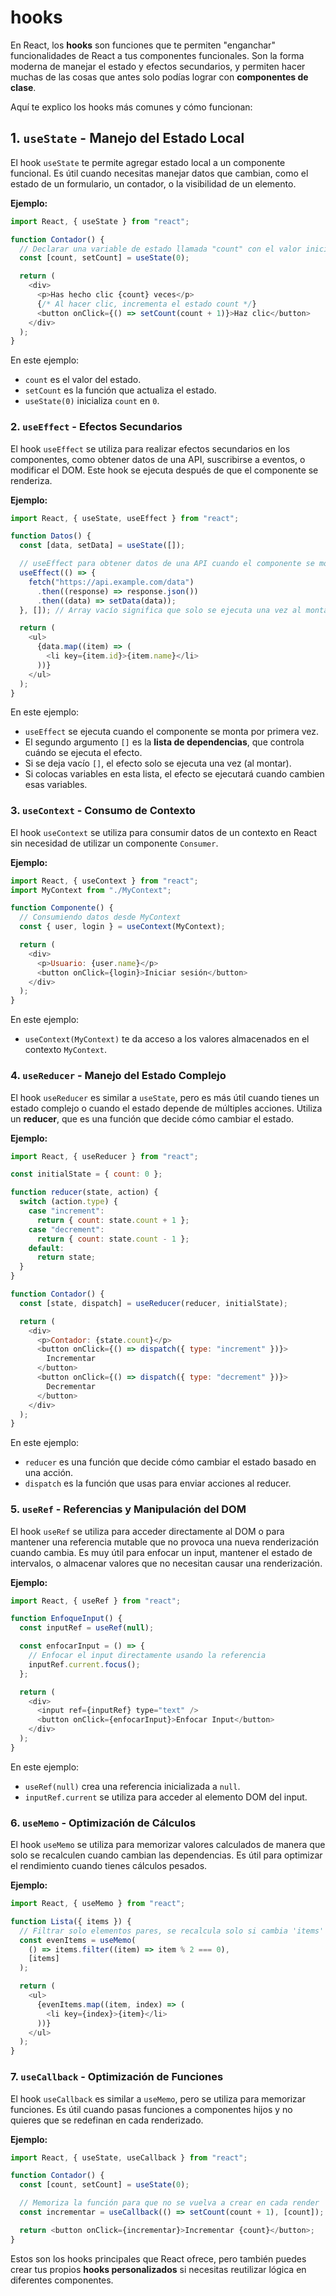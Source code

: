 # hooks

En React, los **hooks** son funciones que te permiten "enganchar" funcionalidades de React a tus componentes funcionales. Son la forma moderna de manejar el estado y efectos secundarios, y permiten hacer muchas de las cosas que antes solo podías lograr con **componentes de clase**.

Aquí te explico los hooks más comunes y cómo funcionan:

## 1. **`useState`** - Manejo del Estado Local

El hook `useState` te permite agregar estado local a un componente funcional. Es útil cuando necesitas manejar datos que cambian, como el estado de un formulario, un contador, o la visibilidad de un elemento.

**Ejemplo:**

```javascript
import React, { useState } from "react";

function Contador() {
  // Declarar una variable de estado llamada "count" con el valor inicial de 0
  const [count, setCount] = useState(0);

  return (
    <div>
      <p>Has hecho clic {count} veces</p>
      {/* Al hacer clic, incrementa el estado count */}
      <button onClick={() => setCount(count + 1)}>Haz clic</button>
    </div>
  );
}
```

En este ejemplo:

- `count` es el valor del estado.
- `setCount` es la función que actualiza el estado.
- `useState(0)` inicializa `count` en `0`.

### 2. **`useEffect`** - Efectos Secundarios

El hook `useEffect` se utiliza para realizar efectos secundarios en los componentes, como obtener datos de una API, suscribirse a eventos, o modificar el DOM. Este hook se ejecuta después de que el componente se renderiza.

**Ejemplo:**

```javascript
import React, { useState, useEffect } from "react";

function Datos() {
  const [data, setData] = useState([]);

  // useEffect para obtener datos de una API cuando el componente se monta
  useEffect(() => {
    fetch("https://api.example.com/data")
      .then((response) => response.json())
      .then((data) => setData(data));
  }, []); // Array vacío significa que solo se ejecuta una vez al montar

  return (
    <ul>
      {data.map((item) => (
        <li key={item.id}>{item.name}</li>
      ))}
    </ul>
  );
}
```

En este ejemplo:

- `useEffect` se ejecuta cuando el componente se monta por primera vez.
- El segundo argumento `[]` es la **lista de dependencias**, que controla cuándo se ejecuta el efecto.
- Si se deja vacío `[]`, el efecto solo se ejecuta una vez (al montar).
- Si colocas variables en esta lista, el efecto se ejecutará cuando cambien esas variables.

### 3. **`useContext`** - Consumo de Contexto

El hook `useContext` se utiliza para consumir datos de un contexto en React sin necesidad de utilizar un componente `Consumer`.

**Ejemplo:**

```javascript
import React, { useContext } from "react";
import MyContext from "./MyContext";

function Componente() {
  // Consumiendo datos desde MyContext
  const { user, login } = useContext(MyContext);

  return (
    <div>
      <p>Usuario: {user.name}</p>
      <button onClick={login}>Iniciar sesión</button>
    </div>
  );
}
```

En este ejemplo:

- `useContext(MyContext)` te da acceso a los valores almacenados en el contexto `MyContext`.

### 4. **`useReducer`** - Manejo del Estado Complejo

El hook `useReducer` es similar a `useState`, pero es más útil cuando tienes un estado complejo o cuando el estado depende de múltiples acciones. Utiliza un **reducer**, que es una función que decide cómo cambiar el estado.

**Ejemplo:**

```javascript
import React, { useReducer } from "react";

const initialState = { count: 0 };

function reducer(state, action) {
  switch (action.type) {
    case "increment":
      return { count: state.count + 1 };
    case "decrement":
      return { count: state.count - 1 };
    default:
      return state;
  }
}

function Contador() {
  const [state, dispatch] = useReducer(reducer, initialState);

  return (
    <div>
      <p>Contador: {state.count}</p>
      <button onClick={() => dispatch({ type: "increment" })}>
        Incrementar
      </button>
      <button onClick={() => dispatch({ type: "decrement" })}>
        Decrementar
      </button>
    </div>
  );
}
```

En este ejemplo:

- `reducer` es una función que decide cómo cambiar el estado basado en una acción.
- `dispatch` es la función que usas para enviar acciones al reducer.

### 5. **`useRef`** - Referencias y Manipulación del DOM

El hook `useRef` se utiliza para acceder directamente al DOM o para mantener una referencia mutable que no provoca una nueva renderización cuando cambia. Es muy útil para enfocar un input, mantener el estado de intervalos, o almacenar valores que no necesitan causar una renderización.

**Ejemplo:**

```javascript
import React, { useRef } from "react";

function EnfoqueInput() {
  const inputRef = useRef(null);

  const enfocarInput = () => {
    // Enfocar el input directamente usando la referencia
    inputRef.current.focus();
  };

  return (
    <div>
      <input ref={inputRef} type="text" />
      <button onClick={enfocarInput}>Enfocar Input</button>
    </div>
  );
}
```

En este ejemplo:

- `useRef(null)` crea una referencia inicializada a `null`.
- `inputRef.current` se utiliza para acceder al elemento DOM del input.

### 6. **`useMemo`** - Optimización de Cálculos

El hook `useMemo` se utiliza para memorizar valores calculados de manera que solo se recalculen cuando cambian las dependencias. Es útil para optimizar el rendimiento cuando tienes cálculos pesados.

**Ejemplo:**

```javascript
import React, { useMemo } from "react";

function Lista({ items }) {
  // Filtrar solo elementos pares, se recalcula solo si cambia 'items'
  const evenItems = useMemo(
    () => items.filter((item) => item % 2 === 0),
    [items]
  );

  return (
    <ul>
      {evenItems.map((item, index) => (
        <li key={index}>{item}</li>
      ))}
    </ul>
  );
}
```

### 7. **`useCallback`** - Optimización de Funciones

El hook `useCallback` es similar a `useMemo`, pero se utiliza para memorizar funciones. Es útil cuando pasas funciones a componentes hijos y no quieres que se redefinan en cada renderizado.

**Ejemplo:**

```javascript
import React, { useState, useCallback } from "react";

function Contador() {
  const [count, setCount] = useState(0);

  // Memoriza la función para que no se vuelva a crear en cada render
  const incrementar = useCallback(() => setCount(count + 1), [count]);

  return <button onClick={incrementar}>Incrementar {count}</button>;
}
```

Estos son los hooks principales que React ofrece, pero también puedes crear tus propios **hooks personalizados** si necesitas reutilizar lógica en diferentes componentes.
